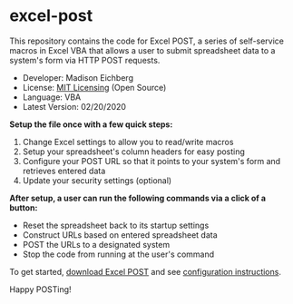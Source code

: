 # excel-post
This repository contains the code for Excel POST, a series of self-service macros in Excel VBA that allows a user to submit spreadsheet data to a system's form via HTTP POST requests.

<ul>
<li>Developer: Madison Eichberg</li>
<li>License: <a href="https://github.com/meichberg/excel-post/blob/master/Excel%20POST.xlsm" target="_blank">MIT Licensing</a> (Open Source)</li>
<li>Language: VBA</li>
<li>Latest Version: 02/20/2020</li>
</ul>

<b>Setup the file once with a few quick steps:</b>
1) Change Excel settings to allow you to read/write macros
2) Setup your spreadsheet's column headers for easy posting
3) Configure your POST URL so that it points to your system's form and retrieves entered data
4) Update your security settings (optional)

<b>After setup, a user can run the following commands via a click of a button:</b>
<ul>
<li>Reset the spreadsheet back to its startup settings</li>
<li>Construct URLs based on entered spreadsheet data</li>
<li>POST the URLs to a designated system</li>
<li>Stop the code from running at the user's command</li>
</ul>

To get started, <a href="https://github.com/meichberg/excel-post/blob/master/Excel%20POST.xlsm" target="_blank">download Excel POST</a> and see <a href="https://github.com/meichberg/excel-post/blob/master/configuration-instructions" target="_blank">configuration instructions</a>.

Happy POSTing!
